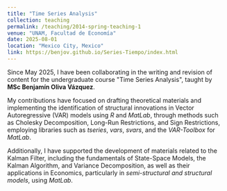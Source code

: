 ```yaml
---
title: "Time Series Analysis"
collection: teaching
permalink: /teaching/2014-spring-teaching-1
venue: "UNAM, Facultad de Economía"
date: 2025-08-01
location: "Mexico City, Mexico"
link: https://benjov.github.io/Series-Tiempo/index.html
---
```


Since May 2025, I have been collaborating in the writing and revision of content for the undergraduate course "Time Series Analysis", taught by **MSc Benjamín Oliva Vázquez**.

My contributions have focused on drafting theoretical materials and implementing the identification of structural innovations in Vector Autoregressive (VAR) models using *R* and *MatLab*, through methods such as Cholesky Decomposition, Long-Run Restrictions, and Sign Restrictions, employing libraries such as *tseries*, *vars*, *svars*, and the *VAR-Toolbox* for *MatLab*.

Additionally, I have supported the development of materials related to the Kalman Filter, including the fundamentals of State-Space Models, the Kalman Algorithm, and Variance Decomposition, as well as their applications in Economics, particularly in *semi-structural and structural models*, using *MatLab*.
